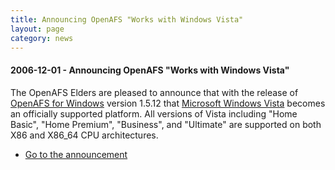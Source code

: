 ```yaml
---
title: Announcing OpenAFS "Works with Windows Vista"
layout: page
category: news
---
```


#### 2006-12-01 - Announcing OpenAFS "Works with Windows Vista"

The OpenAFS Elders are pleased to announce that with the release of
[OpenAFS for Windows](http://www.openafs.org/windows.html) version
1.5.12 that [Microsoft Windows Vista](http://www.microsoft.com/windowsvista/)
becomes an officially supported platform. All versions of Vista including
"Home Basic", "Home Premium", "Business", and "Ultimate" are supported on
both X86 and X86\_64 CPU architectures.

-   [Go to the announcement](openafs-vista-announce.html)


